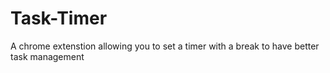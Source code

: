 # Task-Timer
 A chrome extenstion allowing you to set a timer with a break to have better task management
